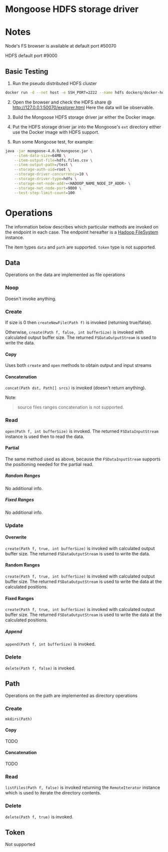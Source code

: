 # Mongoose HDFS storage driver

# Notes

Node's FS browser is available at default port #50070

HDFS default port #9000

## Basic Testing

1. Run the pseudo distributed HDFS cluster
```bash
docker run -d --net host -e SSH_PORT=2222 --name hdfs dockerq/docker-hdfs
```

2. Open the browser and check the HDFS share @ http://127.0.0.1:50070/explorer.html
Here the data will be observable.

3. Build the Mongoose HDFS storage driver jar either the Docker image.

4. Put the HDFS storage driver jar into the Mongoose's `ext` directory
either use the Docker image with HDFS support.

5. Run some Mongoose test, for example:
```bash
java -jar mongoose-4.0.0/mongoose.jar \
    --item-data-size=64MB \
    --item-output-file=hdfs.files.csv \
    --item-output-path=/test \
    --storage-auth-uid=root \
    --storage-driver-concurrency=10 \
    --storage-driver-type=hdfs \
    --storage-net-node-addr=<HADOOP_NAME_NODE_IP_ADDR> \
    --storage-net-node-port=9000 \
    --test-step-limit-count=100
```

# Operations

The information below describes which particular methods are invoked
on the endpoint in each case. The endpoint hereafter is a
[Hadoop FileSystem](https://hadoop.apache.org/docs/r2.8.0/api/org/apache/hadoop/fs/FileSystem.html)
instance.

The item types `data` and `path` are supported.
`token` type is not supported.

## Data

Operations on the data are implemented as file operations

### Noop

Doesn't invoke anything.

### Create

If size is 0 then `createNewFile(Path f)` is invoked (returning
true/false).

Otherwise, `create(Path f, false, int bufferSize)` is invoked with
calculated output buffer size. The returned `FSDataOutputStream` is
used to write the data.

#### Copy

Uses both `create` and `open` methods to obtain output and input streams

#### Concatenation

`concat(Path dst, Path[] srcs)` is invoked (doesn't return anything).

Note:
> source files ranges concatenation is not supported.

### Read

`open(Path f, int bufferSize)` is invoked. The returned
`FSDataInputStream` instance is used then to read the data.

#### Partial

The same method used as above, because the `FSDataInputStream` supports
the positioning needed for the partial read.

##### Random Ranges

No additional info.

##### Fixed Ranges

No additional info.

### Update

#### Overwrite

`create(Path f, true, int bufferSize)` is invoked with
calculated output buffer size. The returned `FSDataOutputStream` is
used to write the data.

#### Random Ranges

`create(Path f, true, int bufferSize)` is invoked with
calculated output buffer size. The returned `FSDataOutputStream` is
used to write the data at the calculated positions.

#### Fixed Ranges

`create(Path f, true, int bufferSize)` is invoked with
calculated output buffer size. The returned `FSDataOutputStream` is
used to write the data at the calculated positions.

##### Append

`append(Path f, int bufferSize)` is invoked.

### Delete

`delete(Path f, false)` is invoked.

## Path

Operations on the path are implemented as directory operations

### Create

`mkdirs(Path)`

#### Copy

TODO

#### Concatenation

TODO

### Read

`listFiles(Path f, false)` is invoked returning the `RemoteIterator`
instance which is used to iterate the directory contents.

### Delete

`delete(Path f, true)` is invoked.

## Token

Not supported
